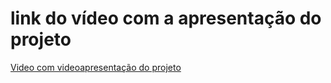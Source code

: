 # link do vídeo com a apresentação do projeto

[Video com videoapresentação do projeto](https://www.awesomescreenshot.com/video/35664309?key=272a9336c826d9f9e213ca3c5dfa11e7)
